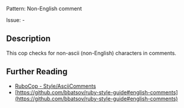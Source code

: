 Pattern: Non-English comment

Issue: -

## Description

This cop checks for non-ascii (non-English) characters in comments.

## Further Reading

* [RuboCop - Style/AsciiComments](https://rubocop.readthedocs.io/en/latest/cops_style/#styleasciicomments)
* [https://github.com/bbatsov/ruby-style-guide#english-comments](https://github.com/bbatsov/ruby-style-guide#english-comments)
